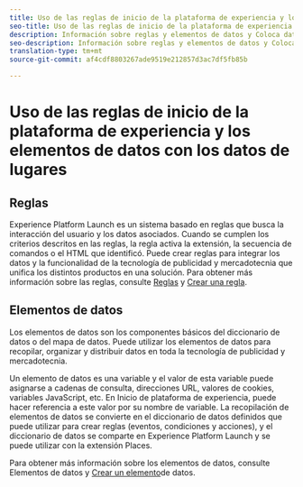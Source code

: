 ```yaml
---
title: Uso de las reglas de inicio de la plataforma de experiencia y los elementos de datos con los datos de lugares.
seo-title: Uso de las reglas de inicio de la plataforma de experiencia y los elementos de datos con los datos de lugares
description: Información sobre reglas y elementos de datos y Coloca datos.
seo-description: Información sobre reglas y elementos de datos y Coloca datos.
translation-type: tm+mt
source-git-commit: af4cdf8803267ade9519e212857d3ac7df5fb85b

---
```



# Uso de las reglas de inicio de la plataforma de experiencia y los elementos de datos con los datos de lugares

## Reglas

Experience Platform Launch es un sistema basado en reglas que busca la interacción del usuario y los datos asociados. Cuando se cumplen los criterios descritos en las reglas, la regla activa la extensión, la secuencia de comandos o el HTML que identificó. Puede crear reglas para integrar los datos y la funcionalidad de la tecnología de publicidad y mercadotecnia que unifica los distintos productos en una solución. Para obtener más información sobre las reglas, consulte [Reglas](https://docs.adobe.com/content/help/en/launch/using/reference/manage-resources/rules.html) y [Crear una regla](https://docs.adobe.com/content/help/en/launch/using/reference/manage-resources/rules.html#create-a-rule).

## Elementos de datos

Los elementos de datos son los componentes básicos del diccionario de datos o del mapa de datos. Puede utilizar los elementos de datos para recopilar, organizar y distribuir datos en toda la tecnología de publicidad y mercadotecnia.

Un elemento de datos es una variable y el valor de esta variable puede asignarse a cadenas de consulta, direcciones URL, valores de cookies, variables JavaScript, etc. En Inicio de plataforma de experiencia, puede hacer referencia a este valor por su nombre de variable. La recopilación de elementos de datos se convierte en el diccionario de datos definidos que puede utilizar para crear reglas (eventos, condiciones y acciones), y el diccionario de datos se comparte en Experience Platform Launch y se puede utilizar con la extensión Places.

Para obtener más información sobre los elementos de datos, consulte Elementos [](https://docs.adobe.com/content/help/en/launch/using/reference/manage-resources/data-elements.html) de datos y [Crear un elemento](https://docs.adobe.com/content/help/en/launch/using/reference/manage-resources/data-elements.html#create-a-data-element)de datos.

